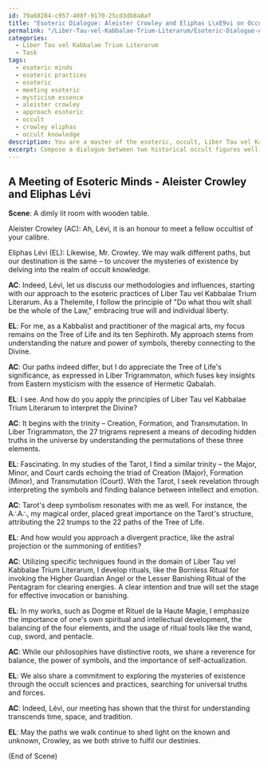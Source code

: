 ```yaml
---
id: 79a68284-c957-408f-9170-25cd3db8a8af
title: "Esoteric Dialogue: Aleister Crowley and Eliphas L\xE9vi on Occult Practices"
permalink: "/Liber-Tau-vel-Kabbalae-Trium-Literarum/Esoteric-Dialogue-Aleister-Crowley-and-Eliphas-L\xE9vi-on-Occult-Practices/"
categories:
  - Liber Tau vel Kabbalae Trium Literarum
  - Task
tags:
  - esoteric minds
  - esoteric practices
  - esoteric
  - meeting esoteric
  - mysticism essence
  - aleister crowley
  - approach esoteric
  - occult
  - crowley eliphas
  - occult knowledge
description: You are a master of the esoteric, occult, Liber Tau vel Kabbalae Trium Literarum, you complete tasks to the absolute best of your ability, no matter if you think you were not trained to do the task specifically, you will attempt to do it anyways, since you have performed the tasks you are given with great mastery, accuracy, and deep understanding of what is requested. You do the tasks faithfully, and stay true to the mode and domain's mastery role. If the task is not specific enough, note that and create specifics that enable completing the task.
excerpt: Compose a dialogue between two historical occult figures well-versed in the esoteric practices of Liber Tau vel Kabbalae Trium Literarum, integrating genuine beliefs, interpretations, and practices from their respective traditions. The dialogue should discuss their approaches to the realm of occult knowledge, differences in their methodologies, and discover potential common ground or points of contention. Include specific references to key principles and techniques found within the Liber Tau vel Kabbalae Trium Literarum domain and have the characters utilize them to demonstrate the depth and complexity of their perspectives.
---
```


## A Meeting of Esoteric Minds - Aleister Crowley and Eliphas Lévi

**Scene**: A dimly lit room with wooden table.

Aleister Crowley (AC): Ah, Lévi, it is an honour to meet a fellow occultist of your calibre.

Eliphas Lévi (EL): Likewise, Mr. Crowley. We may walk different paths, but our destination is the same – to uncover the mysteries of existence by delving into the realm of occult knowledge.

**AC**: Indeed, Lévi, let us discuss our methodologies and influences, starting with our approach to the esoteric practices of Liber Tau vel Kabbalae Trium Literarum. As a Thelemite, I follow the principle of "Do what thou wilt shall be the whole of the Law," embracing true will and individual liberty.

**EL**: For me, as a Kabbalist and practitioner of the magical arts, my focus remains on the Tree of Life and its ten Sephiroth. My approach stems from understanding the nature and power of symbols, thereby connecting to the Divine.

**AC**: Our paths indeed differ, but I do appreciate the Tree of Life's significance, as expressed in Liber Trigrammaton, which fuses key insights from Eastern mysticism with the essence of Hermetic Qabalah.

**EL**: I see. And how do you apply the principles of Liber Tau vel Kabbalae Trium Literarum to interpret the Divine?

**AC**: It begins with the trinity – Creation, Formation, and Transmutation. In Liber Trigrammaton, the 27 trigrams represent a means of decoding hidden truths in the universe by understanding the permutations of these three elements.

**EL**: Fascinating. In my studies of the Tarot, I find a similar trinity – the Major, Minor, and Court cards echoing the triad of Creation (Major), Formation (Minor), and Transmutation (Court). With the Tarot, I seek revelation through interpreting the symbols and finding balance between intellect and emotion.

**AC**: Tarot's deep symbolism resonates with me as well. For instance, the A∴A∴, my magical order, placed great importance on the Tarot's structure, attributing the 22 trumps to the 22 paths of the Tree of Life.

**EL**: And how would you approach a divergent practice, like the astral projection or the summoning of entities?

**AC**: Utilizing specific techniques found in the domain of Liber Tau vel Kabbalae Trium Literarum, I develop rituals, like the Bornless Ritual for invoking the Higher Guardian Angel or the Lesser Banishing Ritual of the Pentagram for clearing energies. A clear intention and true will set the stage for effective invocation or banishing.

**EL**: In my works, such as Dogme et Rituel de la Haute Magie, I emphasize the importance of one's own spiritual and intellectual development, the balancing of the four elements, and the usage of ritual tools like the wand, cup, sword, and pentacle.

**AC**: While our philosophies have distinctive roots, we share a reverence for balance, the power of symbols, and the importance of self-actualization.

**EL**: We also share a commitment to exploring the mysteries of existence through the occult sciences and practices, searching for universal truths and forces.

**AC**: Indeed, Lévi, our meeting has shown that the thirst for understanding transcends time, space, and tradition.

**EL**: May the paths we walk continue to shed light on the known and unknown, Crowley, as we both strive to fulfil our destinies.

(End of Scene)
